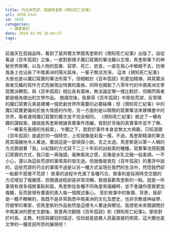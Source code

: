```yaml
---
title: 巧合與荒謬，閱讀馬奎斯《預知死亡紀事》
url: 3458.html
id: 3458
categories:
  - 讀書筆記
date: 2019-02-09 16:04:57
tags:
---
```


前幾天在逛誠品時，看到了諾貝爾文學獎馬奎斯的《預知死亡紀事》出版了。自從看過《百年孤寂》之後，一直對那樣子魔幻寫實的筆法難以忘懷，馬奎斯筆下的神秘世界架構，以及人物的孤單、寂寥、死亡、悲哀，一直在我心中縈繞不去，彷彿我身上也沾染了中南美洲的陽光氣味，一輩子無法洗淨。 這本《預知死亡紀事》大抵也是以魔幻寫實的筆法所寫下，但相較於《百年孤寂》則更加精煉，與寫實派兩者交織的寫作方式而展現出特異的風格，同時也開創了八零年代的中南美洲文學寫實派轉型。與《百年孤寂》相比各有風味，無法論定哪一樣比較好，但顯然兩者都是極為傑出的文學作品。 閱讀完後，我覺得《百年孤寂》中那些荒謬、反常理的魔幻寫實元素是建構一個悲劇世界所需要的必要結構；但《預知死亡紀事》中的魔幻寫實更偏向於放大情感的作用，另一方面則是以精簡的寫實筆法來建構書中的世界，兩者運用魔幻寫實的層次並不完全相同。 《預知死亡紀事》敘述了一樁有趣的謀殺案，據說是馬奎斯根據真實事件改編，我對於背後的真實事件並不了解，「一樁事先張揚的兇殺案」，乍聽之下，我對於事件本身並無太大興趣，只知道跟《百年孤寂》是處於同一個時空，上校就像是彩蛋一樣。不過，馬奎斯精湛的筆法將其描繪地令人著迷。要說這是一部偵探小說，言之太過。馬奎斯是以第一人稱的方式敘說著「我」以紀錄的方式寫下二三十年前的凶殺案的種種，寫實筆法搭配魔幻寫實的方式，我只能一再強調，毫無衝突之感，反像是水乳交融一般柔順。一不小心，還以為這些荒謬的事情真的發生過。但就像是我在《百年孤寂》的書評中說的，這些荒謬的巧合的事情不過是以另一種方式呈現在我們的生活中，然而我們卻一點都不感覺不荒謬！ 故事的過程中充滿了各種巧合，敘事則是採用時空交錯的方式增加了複雜感，但閱讀過程卻是非常流暢。我很喜歡馬奎斯的一點，就是一件事情有很多個敘事點和面，馬奎斯從各種不同角度來描繪時，並不會讓你感覺更加複雜，反而是很有畫面的進入每一個敘述重心。 至於故事中的象徵、背景，我卻是一概不瞭解的，我既不是非常孰悉中南美洲的文化及歷史，也非宗教或神祕學、符號學的專家，但馬奎斯的作品依然是這樣令人著迷與嚮往。我想若未來閱讀關於中南美洲的歷史文獻後，我會再次翻閱《百年孤寂》和《預知死亡紀事》。那些對於村長、主教、村民與雞冠的描述，恰恰就是底層人民最直接的側寫，這大概也是文學的一種苦民所苦的展現吧！